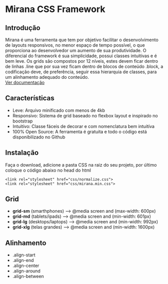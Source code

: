 # Mirana CSS Framework

## Introdução
Mirana é uma ferramenta que tem por objetivo facilitar o desenvolvimento de layouts responsivos, no menor espaço de tempo possível, o que proporciona ao desenvolvedor um aumento de sua produtividade. O diferencial do framework é sua simplicidade, possui classes intuitívas e é bem leve. Os grids são compostos por 12 níveis, estes devem ficar dentro de linhas .line que por sua vez ficam dentro de blocos de conteúdo .block, a codificação deve, de preferência, seguir essa hierarquia de classes, para um alinhamento adequado do conteúdo.  
[Ver documentação](https://fmm312.github.io/mirana/)

## Características
- Leve: Arquivo minificado com menos de 4kb
- Responsivo: Sistema de grid baseado no flexbox layout e inspirado no bootstrap
- Intuitívo: Classe fáceis de decorar e com nomenclatura bem intuitíva
- 100% Open Source: A ferramenta é gratuita e todo o código está disponibilizado no Github

## Instalação
Faça o download, adicione a pasta CSS na raiz do seu projeto, por último coloque o código abaixo no head do html
```
<link rel="stylesheet" href="css/normalize.css">
<link rel="stylesheet" href="css/mirana.min.css">

```

## Grid
- **grid-sm** (smarthphones) --> @media screen and (max-width: 600px)
- **grid-md** (tablets/ipads) --> @media screen and (min-width: 601px)
- **grid-lg** (desktops/laptops) --> @media screen and (min-width: 992px)
- **grid-xlg** (telas grandes) --> @media screen and (min-width: 1600px)


## Alinhamento
- .align-start
- .align-end
- .align-center
- .align-around
- .align-between
